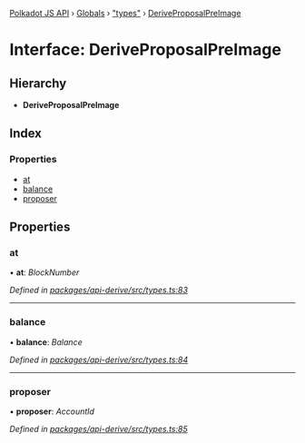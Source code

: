[Polkadot JS API](../README.md) › [Globals](../globals.md) › ["types"](../modules/_types_.md) › [DeriveProposalPreImage](_types_.deriveproposalpreimage.md)

# Interface: DeriveProposalPreImage

## Hierarchy

* **DeriveProposalPreImage**

## Index

### Properties

* [at](_types_.deriveproposalpreimage.md#at)
* [balance](_types_.deriveproposalpreimage.md#balance)
* [proposer](_types_.deriveproposalpreimage.md#proposer)

## Properties

###  at

• **at**: *BlockNumber*

*Defined in [packages/api-derive/src/types.ts:83](https://github.com/polkadot-js/api/blob/8a5a86e8b/packages/api-derive/src/types.ts#L83)*

___

###  balance

• **balance**: *Balance*

*Defined in [packages/api-derive/src/types.ts:84](https://github.com/polkadot-js/api/blob/8a5a86e8b/packages/api-derive/src/types.ts#L84)*

___

###  proposer

• **proposer**: *AccountId*

*Defined in [packages/api-derive/src/types.ts:85](https://github.com/polkadot-js/api/blob/8a5a86e8b/packages/api-derive/src/types.ts#L85)*

